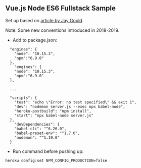 ## Vue.js Node ES6 Fullstack Sample

Set up based on [article by Jay Gould](https://www.jaygould.co.uk/devops/2017/11/14/cloud-deployment-heroku-node-babel.html).

Note: Some new conventions introduced in 2018-2019.

* Add to package.json:
```
  "engines": {
    "node": "10.15.3",
    "npm":"6.9.0"
  },
    "engines": {
    "node": "10.15.3",
    "npm":"6.9.0"
  },
  
  ...

  "scripts": {
    "test": "echo \"Error: no test specified\" && exit 1",
    "dev": "nodemon server.js --exec npx babel-node",
    "heroku-postbuild": "npm install",
    "start": "npx babel-node server.js"
  },
    "devDependencies": {
    "babel-cli": "^6.26.0",
    "babel-preset-env": "^1.7.0",
    "nodemon": "^1.19.0"
  }
```

* Run command before pushing up:
```
heroku config:set NPM_CONFIG_PRODUCTION=false
```
